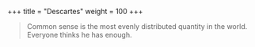 +++
title = "Descartes"
weight = 100
+++

> Common sense is the most evenly distributed quantity in the world.  Everyone
> thinks he has enough.
